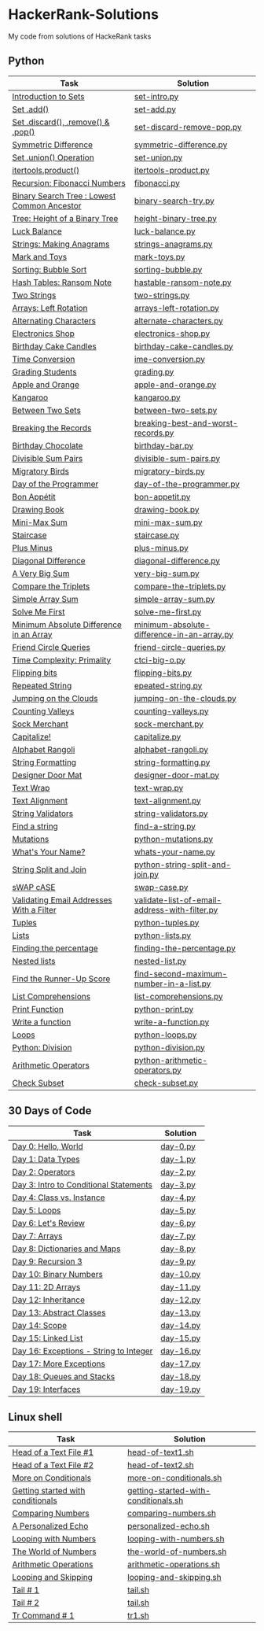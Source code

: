 # HackerRank-Solutions
My code from solutions of HackeRank tasks

## Python

| Task | Solution |
|---|---|
| [Introduction to Sets](https://www.hackerrank.com/challenges/py-introduction-to-sets/problem) | [set-intro.py](python/set-intro.py) |
| [Set .add()](https://www.hackerrank.com/challenges/py-set-add/problem) | [set-add.py](python/set-add.py) |
| [Set .discard(), .remove() & .pop()](https://www.hackerrank.com/challenges/py-set-discard-remove-pop/problem) | [set-discard-remove-pop.py](python/set-discard-remove-pop.py) |
| [Symmetric Difference](https://www.hackerrank.com/challenges/symmetric-difference/problem) | [symmetric-difference.py](python/symmetric-difference.py) |
| [Set .union() Operation](https://www.hackerrank.com/challenges/py-set-union/problem) | [set-union.py](python/set-union.py) |
| [itertools.product()](https://www.hackerrank.com/challenges/itertools-product/problem) | [itertools-product.py](python/itertools-product.py) |
| [Recursion: Fibonacci Numbers](https://www.hackerrank.com/challenges/ctci-fibonacci-numbers/problem) | [fibonacci.py](python/fibonacci.py) | 
| [Binary Search Tree : Lowest Common Ancestor](https://www.hackerrank.com/challenges/binary-search-tree-lowest-common-ancestor/problem) | [binary-search-try.py](python/binary-search-try.py) |
| [Tree: Height of a Binary Tree](https://www.hackerrank.com/challenges/tree-height-of-a-binary-tree/problem) | [height-binary-tree.py](python/height-binary-tree.py) |
| [Luck Balance](https://www.hackerrank.com/challenges/luck-balance/problem) | [luck-balance.py](python/luck-balance.py) |
| [Strings: Making Anagrams](https://www.hackerrank.com/challenges/ctci-making-anagrams/problem) | [strings-anagrams.py](python/strings-anagrams.py) |
| [Mark and Toys](https://www.hackerrank.com/challenges/mark-and-toys/problem) | [mark-toys.py](python/mark-toys.py) |
| [Sorting: Bubble Sort](https://www.hackerrank.com/challenges/ctci-bubble-sort/problem) | [sorting-bubble.py](python/sorting-bubble.py) |
| [Hash Tables: Ransom Note](https://www.hackerrank.com/challenges/ctci-ransom-note/problem) | [hastable-ransom-note.py](python/hastable-ransom-note.py) |
| [Two Strings](https://www.hackerrank.com/challenges/two-strings/problem) | [two-strings.py](python/two-strings.py) |
| [Arrays: Left Rotation](https://www.hackerrank.com/challenges/ctci-array-left-rotation/problem) | [arrays-left-rotation.py](python/arrays-left-rotation.py) |
| [Alternating Characters](https://www.hackerrank.com/challenges/alternating-characters/problem) | [alternate-characters.py](python/alternate-characters.py) |
| [Electronics Shop](https://www.hackerrank.com/challenges/electronics-shop/problem) | [electronics-shop.py](python/electronics-shop.py) |
| [Birthday Cake Candles](https://www.hackerrank.com/challenges/birthday-cake-candles/problem) | [birthday-cake-candles.py](python/birthday-cake-candles.py) |
| [Time Conversion](https://www.hackerrank.com/challenges/time-conversion/problem) | [ime-conversion.py](python/time-conversion.py) |
| [Grading Students](https://www.hackerrank.com/challenges/grading/problem) | [grading.py](python/grading.py) |
| [Apple and Orange](https://www.hackerrank.com/challenges/apple-and-orange/problem) | [apple-and-orange.py](python/apple-and-orange.py) |
| [Kangaroo](https://www.hackerrank.com/challenges/kangaroo/problem) | [kangaroo.py](python/kangaroo.py) |
| [Between Two Sets](https://www.hackerrank.com/challenges/between-two-sets/problem) | [between-two-sets.py](python/between-two-sets.py) |
| [Breaking the Records](https://www.hackerrank.com/challenges/breaking-best-and-worst-records/problem) | [breaking-best-and-worst-records.py](python/breaking-best-and-worst-records.py) |
| [Birthday Chocolate](https://www.hackerrank.com/challenges/the-birthday-bar/problem) | [birthday-bar.py](python/birthday-bar.py) |
| [Divisible Sum Pairs](https://www.hackerrank.com/challenges/divisible-sum-pairs/problem) | [divisible-sum-pairs.py](python/divisible-sum-pairs.py) |
| [Migratory Birds](https://www.hackerrank.com/challenges/migratory-birds/problem) | [migratory-birds.py](python/migratory-birds.py) |
| [Day of the Programmer](https://www.hackerrank.com/challenges/day-of-the-programmer/problem) | [day-of-the-programmer.py](python/day-of-the-programmer.py) |
| [Bon Appétit](https://www.hackerrank.com/challenges/bon-appetit/problem) | [bon-appetit.py](python/bon-appetit.py) |
| [Drawing Book](https://www.hackerrank.com/challenges/drawing-book/problem) | [drawing-book.py](python/drawing-book.py) |
| [Mini-Max Sum](https://www.hackerrank.com/challenges/mini-max-sum/problem) | [mini-max-sum.py](python/mini-max-sum.py) |
| [Staircase](https://www.hackerrank.com/challenges/staircase/problem) | [staircase.py](python/staircase.py) |
| [Plus Minus](https://www.hackerrank.com/challenges/plus-minus/problem) | [plus-minus.py](python/plus-minus.py) |
| [Diagonal Difference](https://www.hackerrank.com/challenges/diagonal-difference/problem) | [diagonal-difference.py](python/diagonal-difference.py) |
| [A Very Big Sum](https://www.hackerrank.com/challenges/a-very-big-sum/problem) | [very-big-sum.py](python/very-big-sum.py) |
| [Compare the Triplets](https://www.hackerrank.com/challenges/compare-the-triplets/problem) | [compare-the-triplets.py](python/compare-the-triplets.py) |
| [Simple Array Sum](https://www.hackerrank.com/challenges/simple-array-sum/problem) | [simple-array-sum.py](python/simple-array-sum.py) |
| [Solve Me First](https://www.hackerrank.com/challenges/solve-me-first/problem) | [solve-me-first.py](python/solve-me-first.py) |
| [Minimum Absolute Difference in an Array](https://www.hackerrank.com/challenges/minimum-absolute-difference-in-an-array/problem) | [minimum-absolute-difference-in-an-array.py](python/minimum-absolute-difference-in-an-array.py) |
| [Friend Circle Queries](https://www.hackerrank.com/challenges/friend-circle-queries/problem) | [friend-circle-queries.py](python/friend-circle-queries.py) |
| [Time Complexity: Primality](https://www.hackerrank.com/challenges/ctci-big-o/problem) | [ctci-big-o.py](python/ctci-big-o.py) |
| [Flipping bits](https://www.hackerrank.com/challenges/flipping-bits/problem) | [flipping-bits.py](python/flipping-bits.py) |
| [Repeated String](https://www.hackerrank.com/challenges/repeated-string/problem) | [epeated-string.py](python/epeated-string.py) |
| [Jumping on the Clouds](https://www.hackerrank.com/challenges/jumping-on-the-clouds/problem) | [jumping-on-the-clouds.py](python/jumping-on-the-clouds.py) |
| [Counting Valleys](https://www.hackerrank.com/challenges/counting-valleys/problem) | [counting-valleys.py](python/counting-valleys.py) |
| [Sock Merchant](https://www.hackerrank.com/challenges/sock-merchant/problem) | [sock-merchant.py](python/sock-merchant.py) |
| [Capitalize!](https://www.hackerrank.com/challenges/capitalize/problem) | [capitalize.py](python/capitalize.py) |
| [Alphabet Rangoli](https://www.hackerrank.com/challenges/alphabet-rangoli/problem) | [alphabet-rangoli.py](python/alphabet-rangoli.py) |
| [String Formatting](https://www.hackerrank.com/challenges/python-string-formatting/problem) | [string-formatting.py](python/string-formatting.py) |
| [Designer Door Mat](https://www.hackerrank.com/challenges/designer-door-mat/problem) | [designer-door-mat.py](python/designer-door-mat.py) |
| [Text Wrap](https://www.hackerrank.com/challenges/text-wrap/problem) | [text-wrap.py](python/text-wrap.py) |
| [Text Alignment](https://www.hackerrank.com/challenges/text-alignment/problem) | [text-alignment.py](python/text-alignment.py) |
| [String Validators](https://www.hackerrank.com/challenges/string-validators/problem) | [string-validators.py](python/string-validators.py) |
| [Find a string](https://www.hackerrank.com/challenges/find-a-string/problem) | [find-a-string.py](python/find-a-string.py) |
| [Mutations](https://www.hackerrank.com/challenges/python-mutations/problem) | [python-mutations.py](python/python-mutations.py) |
| [What's Your Name?](https://www.hackerrank.com/challenges/whats-your-name/problem) | [whats-your-name.py](python/whats-your-name.py) |
| [String Split and Join](https://www.hackerrank.com/challenges/python-string-split-and-join/problem) | [python-string-split-and-join.py](python/python-string-split-and-join.py) |
| [sWAP cASE](https://www.hackerrank.com/challenges/swap-case/problem) | [swap-case.py](python/swap-case.py) |
| [Validating Email Addresses With a Filter](https://www.hackerrank.com/challenges/validate-list-of-email-address-with-filter/problem) | [validate-list-of-email-address-with-filter.py](python/validate-list-of-email-address-with-filter.py) |
| [Tuples](https://www.hackerrank.com/challenges/python-tuples/problem) | [python-tuples.py](python/python-tuples.py) |
| [Lists](https://www.hackerrank.com/challenges/python-lists/problem) | [python-lists.py](python/python-lists.py) |
| [Finding the percentage](https://www.hackerrank.com/challenges/finding-the-percentage/problem) | [finding-the-percentage.py](python/finding-the-percentage.py) |
| [Nested lists](https://www.hackerrank.com/challenges/nested-list/problem) | [nested-list.py](python/nested-list.py) |
| [Find the Runner-Up Score](https://www.hackerrank.com/challenges/find-second-maximum-number-in-a-list/problem) | [find-second-maximum-number-in-a-list.py](python/find-second-maximum-number-in-a-list.py) |
| [List Comprehensions](https://www.hackerrank.com/challenges/list-comprehensions/problem) | [list-comprehensions.py](python/list-comprehensions.py) |
| [Print Function](https://www.hackerrank.com/challenges/python-print/problem) | [python-print.py](python/python-print.py) |
| [Write a function](https://www.hackerrank.com/challenges/write-a-function/problem) | [write-a-function.py](python/write-a-function.py) |
| [Loops](https://www.hackerrank.com/challenges/python-loops/problem) | [python-loops.py](python/python-loops.py) |
| [Python: Division](https://www.hackerrank.com/challenges/python-division/problem) | [python-division.py](python/python-division.py) |
| [Arithmetic Operators](https://www.hackerrank.com/challenges/python-arithmetic-operators/problem) | [python-arithmetic-operators.py](python/python-arithmetic-operators.py) |
| [Check Subset](https://www.hackerrank.com/challenges/py-check-subset/problem) | [check-subset.py](python/check-subset.py) |

## 30 Days of Code

| Task | Solution |
|---|---|
| [Day 0: Hello, World](https://www.hackerrank.com/challenges/30-hello-world/problem) | [day-0.py](swift/day-0.swift) |
| [Day 1: Data Types](https://www.hackerrank.com/challenges/30-data-types/problem) | [day-1.py](cpp/day-1.cpp) |
| [Day 2: Operators](https://www.hackerrank.com/challenges/30-operators/problem) | [day-2.py](cpp/day-2.cpp) |
| [Day 3: Intro to Conditional Statements](https://www.hackerrank.com/challenges/30-conditional-statements/problem) | [day-3.py](python/day-3.py) |
| [Day 4: Class vs. Instance](https://www.hackerrank.com/challenges/30-class-vs-instance/problem) | [day-4.py](python/day-4.py) |
| [Day 5: Loops](https://www.hackerrank.com/challenges/30-loops/problem) | [day-5.py](python/day-5.py) |
| [Day 6: Let's Review](https://www.hackerrank.com/challenges/30-review-loop/problem) | [day-6.py](python/day-6.py) |
| [Day 7: Arrays](https://www.hackerrank.com/challenges/30-arrays/problem) | [day-7.py](python/day-7.py) |
| [Day 8: Dictionaries and Maps](https://www.hackerrank.com/challenges/30-dictionaries-and-maps/problem) | [day-8.py](python/day-8.py) |
| [Day 9: Recursion 3](https://www.hackerrank.com/challenges/30-recursion/problem) | [day-9.py](python/day-9.py) |
| [Day 10: Binary Numbers](https://www.hackerrank.com/challenges/30-binary-numbers/problem) | [day-10.py](python/day-10.py) |
| [Day 11: 2D Arrays](https://www.hackerrank.com/challenges/30-2d-arrays/problem) | [day-11.py](python/day-11.py) |
| [Day 12: Inheritance](https://www.hackerrank.com/challenges/30-inheritance/problem) | [day-12.py](python/day-12.py) |
| [Day 13: Abstract Classes](https://www.hackerrank.com/challenges/30-abstract-classes/problem) | [day-13.py](python/day-13.py) |
| [Day 14: Scope](https://www.hackerrank.com/challenges/30-scope/problem) | [day-14.py](python/day-14.py) |
| [Day 15: Linked List](https://www.hackerrank.com/challenges/30-linked-list/problem) | [day-15.py](python/day-15.py) |
| [Day 16: Exceptions - String to Integer](https://www.hackerrank.com/challenges/30-exceptions-string-to-integer/problem) | [day-16.py](python/day-16.py) |
| [Day 17: More Exceptions](https://www.hackerrank.com/challenges/30-more-exceptions/problem) | [day-17.py](python/day-17.py) |
| [Day 18: Queues and Stacks](https://www.hackerrank.com/challenges/30-queues-stacks/problem) | [day-18.py](python/day-18.py) |
| [Day 19: Interfaces](https://www.hackerrank.com/challenges/30-interfaces/problem) | [day-19.py](python/day-19.py) |

## Linux shell

| Task | Solution |
|---|---|
| [Head of a Text File #1](https://www.hackerrank.com/challenges/text-processing-head-1/problem) | [head-of-text1.sh](linux/head-of-text1.sh) |
| [Head of a Text File #2](https://www.hackerrank.com/challenges/text-processing-head-2/problem) | [head-of-text2.sh](linux/head-of-text2.sh) |
| [More on Conditionals](https://www.hackerrank.com/challenges/bash-tutorials---more-on-conditionals/problem) | [more-on-conditionals.sh](linux/more-on-conditionals.sh) |
| [Getting started with conditionals](https://www.hackerrank.com/challenges/bash-tutorials---getting-started-with-conditionals/problem) | [getting-started-with-conditionals.sh](linux/getting-started-with-conditionals.sh) |
| [Comparing Numbers](https://www.hackerrank.com/challenges/bash-tutorials---comparing-numbers/problem) | [comparing-numbers.sh](linux/comparing-numbers.sh) |
| [A Personalized Echo](https://www.hackerrank.com/challenges/bash-tutorials---a-personalized-echo/problem) | [personalized-echo.sh](linux/personalized-echo.sh) |
| [Looping with Numbers](https://www.hackerrank.com/challenges/bash-tutorials---looping-with-numbers/problem) | [looping-with-numbers.sh](linux/looping-with-numbers.sh) |
| [The World of Numbers](https://www.hackerrank.com/challenges/bash-tutorials---the-world-of-numbers/problem) | [the-world-of-numbers.sh](linux/the-world-of-numbers.sh) |
| [Arithmetic Operations](https://www.hackerrank.com/challenges/bash-tutorials---arithmetic-operations/submissions/code/122851762) | [arithmetic-operations.sh](linux/arithmetic-operations.sh) |
| [Looping and Skipping](https://www.hackerrank.com/challenges/bash-tutorials---looping-and-skipping/problem) | [looping-and-skipping.sh](linux/looping-and-skipping.sh) |
| [Tail # 1](https://www.hackerrank.com/challenges/text-processing-tail-1/problem) | [tail.sh](linux/tail.sh) |
| [Tail # 2](https://www.hackerrank.com/challenges/text-processing-tail-2/problem) | [tail.sh](linux/tail.sh) |
| [Tr Command # 1](https://www.hackerrank.com/challenges/text-processing-tr-1/problem) | [tr1.sh](linux/tr1.sh) |